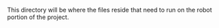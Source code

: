 This directory will be where the files reside that need to run on the robot portion of the project.
